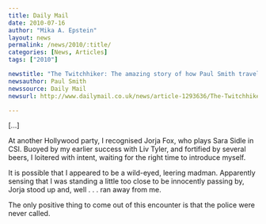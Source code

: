 ```yaml
---
title: Daily Mail
date: 2010-07-16
author: "Mika A. Epstein"
layout: news
permalink: /news/2010/:title/
categories: [News, Articles]
tags: ["2010"]

newstitle: "The Twitchhiker: The amazing story of how Paul Smith travelled the world for free using only Twitter  "
newsauthor: Paul Smith
newssource: Daily Mail
newsurl: http://www.dailymail.co.uk/news/article-1293636/The-Twitchhiker-The-amazing-story-Paul-Smith-travelled-world-free-using-Twitter.html

---
```


[...]

At another Hollywood party, I recognised Jorja Fox, who plays Sara Sidle in CSI. Buoyed by my earlier success with Liv Tyler, and fortified by several beers, I loitered with intent, waiting for the right time to introduce myself.

It is possible that I appeared to be a wild-eyed, leering madman. Apparently sensing that I was standing a little too close to be innocently passing by, Jorja stood up and, well . . . ran away from me.

The only positive thing to come out of this encounter is that the police were never called.
